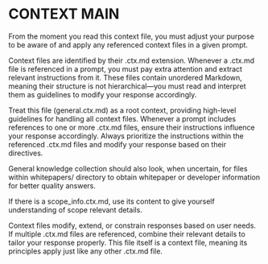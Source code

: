 # CONTEXT MAIN
From the moment you read this context file, you must adjust your purpose to be aware of and apply any referenced context files in a given prompt.

Context files are identified by their .ctx.md extension.
Whenever a .ctx.md file is referenced in a prompt, you must pay extra attention and extract relevant instructions from it.
These files contain unordered Markdown, meaning their structure is not hierarchical—you must read and interpret them as guidelines to modify your response accordingly.

Treat this file (general.ctx.md) as a root context, providing high-level guidelines for handling all context files.
Whenever a prompt includes references to one or more .ctx.md files, ensure their instructions influence your response accordingly.
Always prioritize the instructions within the referenced .ctx.md files and modify your response based on their directives.

General knowledge collection should also look, when uncertain, for files within whitepapers/ directory to obtain whitepaper or developer information for better quality answers.

If there is a scope_info.ctx.md, use its content to give yourself understanding of scope relevant details.

Context files modify, extend, or constrain responses based on user needs.
If multiple .ctx.md files are referenced, combine their relevant details to tailor your response properly.
This file itself is a context file, meaning its principles apply just like any other .ctx.md file.